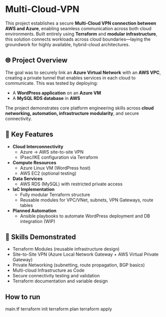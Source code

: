 # Multi-Cloud-VPN

This project establishes a secure **Multi-Cloud VPN connection between AWS and Azure**, enabling seamless communication across both cloud environments. Built entirely using **Terraform** and **modular infrastructure**, this solution connects workloads across cloud boundaries—laying the groundwork for highly available, hybrid-cloud architectures.

## 🌐 Project Overview

The goal was to securely link an **Azure Virtual Network** with an **AWS VPC**, creating a private tunnel that enables services in each cloud to communicate. This was tested by deploying:
- A **WordPress application** on an **Azure VM**
- A **MySQL RDS database** in **AWS**

The project demonstrates core platform engineering skills across **cloud networking, automation, infrastructure modularity**, and secure connectivity.

## 🔧 Key Features

- **Cloud Interconnectivity**
  - Azure → AWS site-to-site VPN
  - IPsec/IKE configuration via Terraform
- **Compute Resources**
  - Azure Linux VM (WordPress host)
  - AWS EC2 (optional testing)
- **Data Services**
  - AWS RDS (MySQL) with restricted private access
- **IaC Implementation**
  - Fully modular Terraform structure
  - Reusable modules for VPC/VNet, subnets, VPN Gateways, route tables
- **Planned Automation**
  - Ansible playbooks to automate WordPress deployment and DB integration (WIP)

## 🧠 Skills Demonstrated

- Terraform Modules (reusable infrastructure design)
- Site-to-Site VPN (Azure Local Network Gateway + AWS Virtual Private Gateway)
- Private Networking (subnetting, route propagation, BGP basics)
- Multi-cloud Infrastructure as Code
- Secure connectivity testing and validation
- Terraform documentation and variable design

## How to run 

main.tf
terraform init
terraform plan
terraform apply
